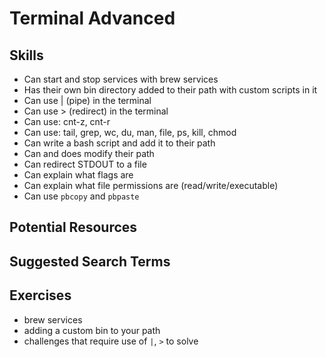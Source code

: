 # Terminal Advanced

## Skills

- Can start and stop services with brew services
- Has their own bin directory added to their path with custom scripts in it
- Can use | (pipe) in the terminal
- Can use > (redirect) in the terminal
- Can use: cnt-z, cnt-r
- Can use: tail, grep, wc, du, man, file, ps, kill, chmod
- Can write a bash script and add it to their path
- Can and does modify their path
- Can redirect STDOUT to a file
- Can explain what flags are
- Can explain what file permissions are (read/write/executable)
- Can use `pbcopy` and `pbpaste`



## Potential Resources


## Suggested Search Terms


## Exercises

- brew services
- adding a custom bin to your path
- challenges that require use of `|`, `>` to solve
